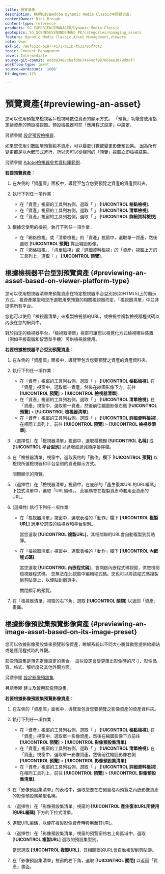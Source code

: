 ```yaml
---
title: 預覽資產
description: 瞭解如何在Adobe Dynamic Media Classic中預覽資產。
contentOwner: Rick Brough
content-type: reference
products: SG_EXPERIENCEMANAGER/Dynamic-Media-Classic
geptopics: SG_SCENESEVENONDEMAND_PK/categories/managing_assets
feature: Dynamic Media Classic,Asset Management,Viewers
role: User
exl-id: 7e6f652c-b197-4171-b11b-f532795f7cf2
topic: Content Management
level: Intermediate
source-git-commit: edd893482cbafd9674a44cf9878b8ee3079d98f7
workflow-type: tm+mt
source-wordcount: '1008'
ht-degree: 17%

---
```


# 預覽資產{#previewing-an-asset}

您可以使用預覽來檢視客戶檢視時數位資產的顯示方式。 「預覽」功能會使用指定給資產的預設檢視器。預設檢視器可在「應用程式設定」中設定。

另請參閱 [設定預設檢視器](application-setup.md#configuring_default_viewers).

如果您使用引數圖層預覽範本資產，可以變更引數或變更影像預設集。 因為所有變更都是以內嵌形式進行，所以您可以從相同的「預覽」視窗立即檢視結果。

另請參閱 [Adobe檢視器參考資料庫範例](https://landing.adobe.com/en/na/dynamic-media/ctir-2755/live-demos.html).

**若要預覽資產：**

1. 在左側的「資產庫」面板中，導覽至包含您要預覽之資產的資產資料夾。
1. 執行下列任一項作業︰

   * 在「資產」視窗的工具列右側，選取「 」 **[!UICONTROL 格點檢視]**.
   * 在「資產」視窗的工具列右側，選取「 」 **[!UICONTROL 清單檢視]**.
   * 在「資產」視窗的工具列右側，選取「 」 **[!UICONTROL 詳細資料檢視]**.

1. 根據您使用的檢視，執行下列任一項作業：

   * 在「網格檢視」或「清單檢視」的「資產」視窗中，選取單一資產，然後選取 **[!UICONTROL 預覽]** 靠近縮圖影像。
   * 在「網格檢視」、「清單檢視」或「詳細資料檢視」的「資產」視窗上方的工具列上，選取「 」 **[!UICONTROL 預覽]**.

## 根據檢視器平台型別預覽資產 {#previewing-an-asset-based-on-viewer-platform-type}

您可以使用檢視器清單來預覽資產在特定檢視器平台型別(例如HTML5)上的顯示方式。 視資產類型和您所選取用來預覽的相關檢視器而定，「檢視器清單」中並非提供所有平台。

您也可以使用「檢視器清單」來複製檢視器的URL，或檢視並複製檢視器程式碼以內嵌在您的網頁中。

對於指定的檢視器平台，「檢視器清單」視窗可讓您以視覺化方式檢視哪些裝置（例如平板電腦和智慧型手機）可供檢視器使用。

**若要根據檢視器平台型別預覽資產：**

1. 在左側的「資產庫」面板中，導覽至包含您要預覽之資產的資產資料夾。
1. 執行下列任一項作業︰

   * 在「資產」視窗的工具列右側，選取「 」 **[!UICONTROL 格點檢視]**. 在「資產」視窗中，選取單一資產，然後在縮圖影像下方，前往 **[!UICONTROL 預覽]** > **[!UICONTROL 檢視器清單]**.
   * 在「資產」視窗的工具列右側，選取「 」 **[!UICONTROL 清單檢視]**. 在「資產」視窗中，選取單一資產，然後前往縮圖影像右側 **[!UICONTROL 預覽]** > **[!UICONTROL 檢視器清單]**.
   * 在「資產」視窗的工具列右側，選取「 」 **[!UICONTROL 詳細資料檢視]**. 在相同工具列上，前往 **[!UICONTROL 預覽]** > **[!UICONTROL 檢視器清單]**.

1. （選擇性）在「檢視器清單」視窗中，選取欄標題 **[!UICONTROL 名稱]** 或 **[!UICONTROL 平台型別]** 以遞增或遞減順序排序欄。
1. 在「檢視器清單」視窗中，選取表格的「動作」欄下 **[!UICONTROL 預覽]** 以檢視所選檢視器和平台型別的資產顯示方式。

   關閉顯示的預覽。

1. （選擇性）在「檢視器清單」視窗中，在底部的「產生復本URL的URL編碼」下拉式清單中，選取「URL編碼」。 此編碼會在複製資產時套用至資產的URL。
1. (選擇性) 執行下列任一項作業:

   * 在「檢視器清單」視窗中，選取表格的「動作」欄下 **[!UICONTROL 複製URL]** 適用於選取的檢視器和平台型別。

     當您選取 **[!UICONTROL 複製URL]**，其相關聯的URL會自動複製到剪貼簿。

   * 在「檢視器清單」視窗中，選取表格的「動作」欄下 **[!UICONTROL 內嵌程式碼]**.

     當您選取 **[!UICONTROL 內嵌程式碼]**，會開啟內嵌程式碼視窗，供您檢閱檢視器程式碼。 您無法在此視窗中編輯程式碼。您也可以將該程式碼複製到剪貼簿上，以便貼到網頁中。

     關閉顯示的預覽。

1. 在「檢視器清單」視窗的右下角，選取 **[!UICONTROL 關閉]** 以返回「資產」畫面。

## 根據影像預設集預覽影像資產 {#previewing-an-image-asset-based-on-its-image-preset}

您可以依據影像預設集來預覽影像資產，瞭解系統以不同大小將其動態提供給網站或是應用程式時的外觀。

影像預設集是預先定義設定的集合。 這些設定會變更匯出影像時的尺寸、影像品質、格式、解析度及其他外觀方面。

另請參閱 [設定影像預設集](setting-image-presets.md#setting_up_image_presets).

另請參閱 [建立及啟用影像預設集](creating-enabling-image-presets.md#creating_and_enabling_image_presets).

**若要根據影像預設集預覽影像資產：**

1. 在左側的「資產庫」面板中，導覽至包含您要預覽之影像資產的資產資料夾。
1. 執行下列任一項作業︰

   * 在「資產」視窗的工具列右側，選取「 」 **[!UICONTROL 格點檢視]**. 在「資產」視窗中，選取單一影像資產，然後在縮圖影像下方前往 **[!UICONTROL 預覽]** > **[!UICONTROL 影像預設集清單]**.
   * 在「資產」視窗的工具列右側，選取「 」 **[!UICONTROL 清單檢視]**. 在「資產」視窗中，選取單一影像資產，然後前往縮圖影像右側 **[!UICONTROL 預覽]** > **[!UICONTROL 影像預設集清單]**.
   * 在「資產」視窗的工具列右側，選取「 」 **[!UICONTROL 詳細資料檢視]**. 在相同工具列上，前往 **[!UICONTROL 預覽]** > **[!UICONTROL 影像預設集清單]**.

1. 在「影像預設集清單」的表格中，選取您要在右側窗格內預覽之內嵌影像資產的影像預設集類型名稱。
1. （選擇性）在「影像預設集清單」視窗的 **[!UICONTROL 產生復本URL所使用的URL編碼]** 下方的下拉式清單。
1. 選取URL編碼，以便在複製影像資產時套用至其URL。
1. （選擇性）在「影像預設集清單」視窗的預覽窗格右上角區域中，選取 **[!UICONTROL 複製URL]** 選取的預設集型別。

   當您選取 **[!UICONTROL 複製URL]**，其相關聯的URL會自動複製到剪貼簿。

1. 在「影像預設集清單」視窗的右下角，選取 **[!UICONTROL 關閉]** 以返回「資產」畫面。
